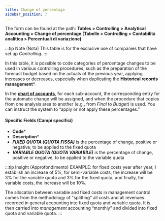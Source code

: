 ```yaml
---
title: Change of percentage
sidebar_position: 7
---
```


The form can be found at the path: **Tables > Controlling > Analytical Accounting > Change of percentage (Tabelle > Controlling > Contabilità analitica > Percentuali di variazione)**

:::tip Note (Nota)
This table is for the exclusive use of companies that have set up *Controlling*.
:::


In this table, it is possible to code categories of percentage changes to be used in various controlling procedures, such as the preparation of the forecast budget based on the actuals of the previous year, applying increases or decreases, especially when duplicating the **Historical records management***.

In the **[chart of accounts](/docs/erp-home/registers/accounting/analytic-chart-of-accounts)**, for each sub-account, the corresponding entry for the automatic change will be assigned, and when the procedure that copies from one analysis area to another (e.g., from *Final* to *Budget*) is used. You can instruct the system to “apply or not apply these percentages.”

#### Specific Fields (Campi specifici)   
- **Code***  
- **Description***  
- ***FIXED QUOTA (QUOTA FISSA)*** is the percentage of change, positive or negative, to be applied to the fixed quota  
- ***VARIABLE QUOTA (QUOTA VARIABILE)*** is the percentage of change, positive or negative, to be applied to the variable quota

:::tip Insight (Approfondimento)
EXAMPLE: for fixed costs year after year, I establish an increase of 5%, for semi-variable costs, the increase will be 3% for the variable quota and 3% for the fixed quota, and finally, for variable costs, the increase will be 10%. 

The allocation between variable and fixed costs in management control comes from the methodology of "splitting" all costs and all revenues recorded in general accounting into fixed quota and variable quota. It is then carried into *management* accounting “monthly” and divided into fixed quota and variable quota.
:::